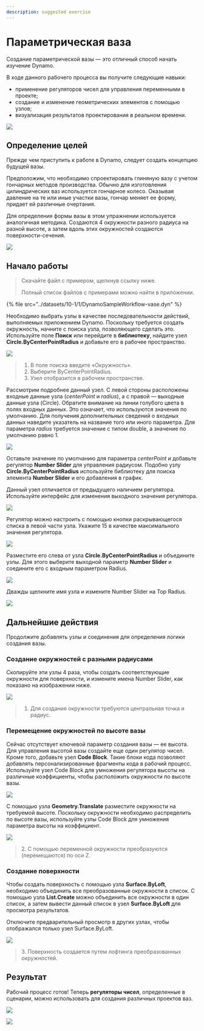 ```yaml
---
description: suggested exercise
---
```


# Параметрическая ваза

Создание параметрической вазы — это отличный способ начать изучение Dynamo.

В ходе данного рабочего процесса вы получите следующие навыки:

* применение регуляторов чисел для управления переменными в проекте;
* создание и изменение геометрических элементов с помощью узлов;
* визуализация результатов проектирования в реальном времени.

![](../images/10-1/1/vase1(3).gif)

## Определение целей

Прежде чем приступить к работе в Dynamo, следует создать концепцию будущей вазы.

Предположим, что необходимо спроектировать глиняную вазу с учетом гончарных методов производства. Обычно для изготовления цилиндрических ваз используется гончарное колесо. Оказывая давление на те или иные участки вазы, гончар меняет ее форму, придает ей различные очертания.

Для определения формы вазы в этом упражнении используется аналогичная методика. Создаются 4 окружности разного радиуса на разной высоте, а затем вдоль этих окружностей создаются поверхности-сечения.

![](../images/10-1/1/vase2.png)

## Начало работы

> Скачайте файл с примером, щелкнув ссылку ниже.
>
> Полный список файлов с примерами можно найти в приложении.

{% file src="../datasets/10-1/1/DynamoSampleWorkflow-vase.dyn" %}

Необходимо выбрать узлы в качестве последовательности действий, выполняемых приложением Dynamo. Поскольку требуется создать окружность, начните с поиска узла, позволяющего сделать это. Используйте поле **Поиск** или перейдите в **библиотеку**, найдите узел **Circle.ByCenterPointRadius** и добавьте его в рабочее пространство.

![](../images/10-1/1/vase8.png)

> 1. В поле поиска введите «Окружность».
> 2. Выберите ByCenterPointRadius.
> 3. Узел отобразится в рабочем пространстве.

Рассмотрим подробнее данный узел. С левой стороны расположены входные данные узла (_centerPoint_ и _radius_), а с правой — выходные данные узла (Circle). Обратите внимание на линии голубого цвета в полях входных данных. Это означает, что используются значения по умолчанию. Для получения дополнительных сведений о входных данных наведите указатель на название того или иного параметра. Для параметра _radius_ требуется значение с типом double, а значение по умолчанию равно 1.

![](../images/10-1/1/vase10.png)

Оставьте значение по умолчанию для параметра _centerPoint_ и добавьте регулятор **Number Slider** для управления радиусом. Подобно узлу **Circle.ByCenterPointRadius** используйте библиотеку для поиска элемента **Number Slider** и его добавления в график.

Данный узел отличается от предыдущего наличием регулятора. Используйте интерфейс для изменения выходного значения регулятора.

![](../images/10-1/1/vase13(1).gif)

Регулятор можно настроить с помощью кнопки раскрывающегося списка в левой части узла. Укажите 15 в качестве максимального значения регулятора.

![](../images/10-1/1/vase11.png)

Разместите его слева от узла **Circle.ByCenterPointRadius** и объедините узлы. Для этого выберите выходной параметр **Number Slider** и соедините его с входным параметром Radius.

![](../images/10-1/1/vase12.png)

Дважды щелкните имя узла и измените Number Slider на Top Radius.

![](../images/10-1/1/vase14.png)

## Дальнейшие действия

Продолжите добавлять узлы и соединения для определения логики создания вазы.

### Создание окружностей с разными радиусами

Скопируйте эти узлы 4 раза, чтобы создать соответствующие окружности для поверхности, и измените имена Number Slider, как показано на изображении ниже.

![](../images/10-1/1/vase4(1)(1).png)

> 1. Для создания окружности требуются центральная точка и радиус.

### Перемещение окружностей по высоте вазы

Сейчас отсутствует ключевой параметр создания вазы — ее высота. Для управления высотой вазы создайте еще один регулятор чисел. Кроме того, добавьте узел **Code Block**. Такие блоки кода позволяют добавлять персонализированные фрагменты кода в рабочий процесс. Используйте узел Code Block для умножения регулятора высоты на различные коэффициенты, чтобы расположить окружности по высоте вазы.

![](../images/10-1/1/vase15(1).png)

С помощью узла **Geometry.Translate** разместите окружности на требуемой высоте. Поскольку окружности необходимо распределить по высоте вазы, используйте узлы Code Block для умножения параметра высоты на коэффициент.

![](../images/10-1/1/vase5.png)

> 2\. С помощью переменной окружности преобразуются (перемещаются) по оси Z.

### Создание поверхности

Чтобы создать поверхность с помощью узла **Surface.ByLoft**, необходимо объединить все преобразованные окружности в список. С помощью узла **List.Create** можно объединить все окружности в один список, а затем вывести данный список в узел **Surface.ByLoft** для просмотра результатов.

Отключите предварительный просмотр в других узлах, чтобы отображался только узел Surface.ByLoft.

![](../images/10-1/1/vase6(1)(1).png)

> 3\. Поверхность создается путем лофтинга преобразованных окружностей.

## Результат

Рабочий процесс готов! Теперь **регуляторы чисел**, определенные в сценарии, можно использовать для создания различных проектов ваз.

![](../images/10-1/1/vase1(3).gif)

![](../images/10-1/1/vase7.png)
